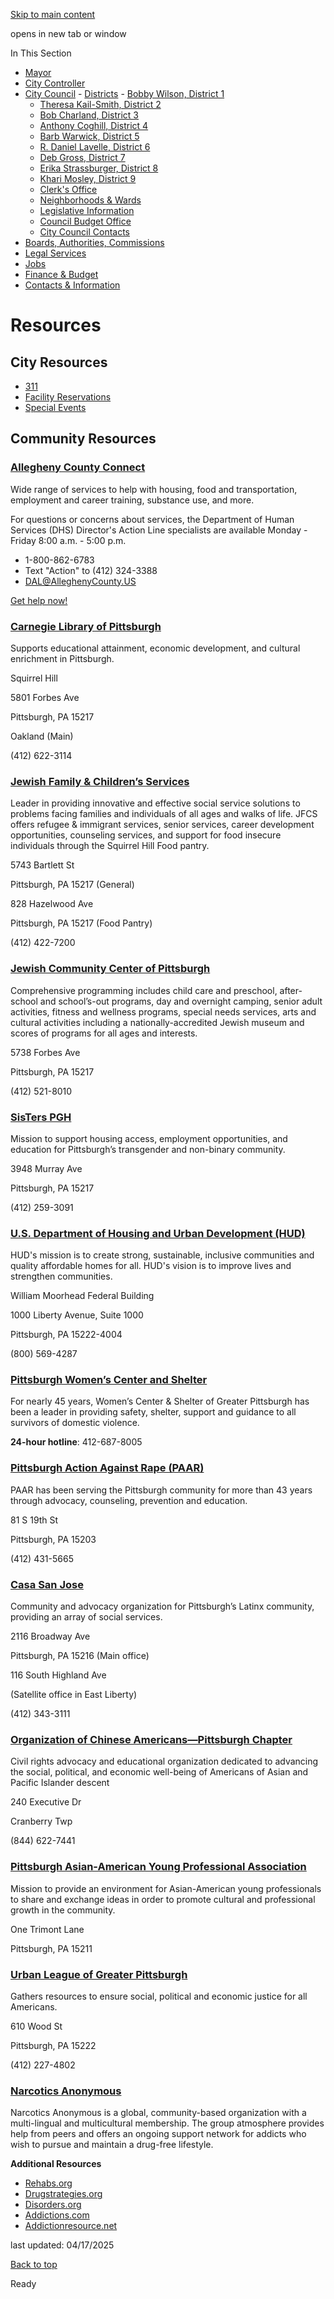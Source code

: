 [Skip to main content](https://www.pittsburghpa.gov/City-Government/City-Council/Districts/Erika-Strassburger-District-8/Resources#main-content)

opens in new tab or window

In This Section

- [Mayor](https://www.pittsburghpa.gov/City-Government/Mayor)
- [City Controller](https://www.pittsburghpa.gov/City-Government/City-Controllers-Office)
- [City Council](https://www.pittsburghpa.gov/City-Government/City-Council)  - [Districts](https://www.pittsburghpa.gov/City-Government/City-Council/Districts)    - [Bobby Wilson, District 1](https://www.pittsburghpa.gov/City-Government/City-Council/Districts/Bobby-Wilson-District-1)
    - [Theresa Kail-Smith, District 2](https://www.pittsburghpa.gov/City-Government/City-Council/Districts/Theresa-Kail-Smith-District-2)
    - [Bob Charland, District 3](https://www.pittsburghpa.gov/City-Government/City-Council/Districts/Bob-Charland-District-3)
    - [Anthony Coghill, District 4](https://www.pittsburghpa.gov/City-Government/City-Council/Districts/Anthony-Coghill-District-4)
    - [Barb Warwick, District 5](https://www.pittsburghpa.gov/City-Government/City-Council/Districts/Barb-Warwick-District-5)
    - [R. Daniel Lavelle, District 6](https://www.pittsburghpa.gov/City-Government/City-Council/Districts/R.-Daniel-Lavelle-District-6)
    - [Deb Gross, District 7](https://www.pittsburghpa.gov/City-Government/City-Council/Districts/Deb-Gross-District-7)
    - [Erika Strassburger, District 8](https://www.pittsburghpa.gov/City-Government/City-Council/Districts/Erika-Strassburger-District-8)
    - [Khari Mosley, District 9](https://www.pittsburghpa.gov/City-Government/City-Council/Districts/Khari-Mosley-District-9)
  - [Clerk's Office](https://www.pittsburghpa.gov/City-Government/City-Council/Clerks-Office)
  - [Neighborhoods & Wards](https://www.pittsburghpa.gov/City-Government/City-Council/Neighborhoods-Wards)
  - [Legislative Information](https://www.pittsburghpa.gov/City-Government/City-Council/Legislative-Information)
  - [Council Budget Office](https://www.pittsburghpa.gov/City-Government/City-Council/Council-Budget-Office)
  - [City Council Contacts](https://www.pittsburghpa.gov/City-Government/City-Council/Council-Contacts)
- [Boards, Authorities, Commissions](https://www.pittsburghpa.gov/City-Government/Boards-Authorities-Commissions)
- [Legal Services](https://www.pittsburghpa.gov/City-Government/Legal-Services)
- [Jobs](https://www.pittsburghpa.gov/City-Government/Jobs)
- [Finance & Budget](https://www.pittsburghpa.gov/City-Government/Finance-Budget)
- [Contacts & Information](https://www.pittsburghpa.gov/City-Government/Contacts-Information)

# Resources

## City Resources

- [311](https://www.pittsburghpa.gov/Resident-Services/311)
- [Facility Reservations](https://www.pittsburghpa.gov/Recreation-Events/Park-Permits/Reserve-Park-Shelter)
- [Special Events](https://www.pittsburghpa.gov/Recreation-Events/Special-Events)

## Community Resources

### [Allegheny County Connect](https://connect.alleghenycounty.us/)

Wide range of services to help with housing, food and transportation, employment and career training, substance use, and more.

For questions or concerns about services, the Department of Human Services (DHS) Director's Action Line specialists are available Monday - Friday 8:00 a.m. - 5:00 p.m.

- 1-800-862-6783
- Text "Action" to (412) 324-3388
- [DAL@AlleghenyCounty.US](mailto:DAL@AlleghenyCounty.US)

[Get help now!](https://connect.alleghenycounty.us/get-help-now/)

### [Carnegie Library of Pittsburgh](https://www.carnegielibrary.org/)

Supports educational attainment, economic development, and cultural enrichment in Pittsburgh.

Squirrel Hill

5801 Forbes Ave

Pittsburgh, PA 15217

Oakland (Main)

(412) 622-3114

### [Jewish Family & Children’s Services](https://www.jfcspgh.org/about-us/)

Leader in providing innovative and effective social service solutions to problems facing families and individuals of all ages and walks of life. JFCS offers refugee & immigrant services, senior services, career development opportunities, counseling services, and support for food insecure individuals through the Squirrel Hill Food pantry.

5743 Bartlett St

Pittsburgh, PA 15217 (General)

828 Hazelwood Ave

Pittsburgh, PA 15217 (Food Pantry)

(412) 422-7200

### [Jewish Community Center of Pittsburgh](https://jccpgh.org/)

Comprehensive programming includes child care and preschool, after-school and school’s-out programs, day and overnight camping, senior adult activities, fitness and wellness programs, special needs services, arts and cultural activities including a nationally-accredited Jewish museum and scores of programs for all ages and interests.

5738 Forbes Ave

Pittsburgh, PA 15217

(412) 521-8010

### [SisTers PGH](https://www.sisterspgh.org/)

Mission to support housing access, employment opportunities, and education for Pittsburgh’s transgender and non-binary community.

3948 Murray Ave

Pittsburgh, PA 15217

(412) 259-3091

### [U.S. Department of Housing and Urban Development (HUD)](https://www.hud.gov/states/pennsylvania/offices)

HUD's mission is to create strong, sustainable, inclusive communities and quality affordable homes for all. HUD's vision is to improve lives and strengthen communities.

William Moorhead Federal Building

1000 Liberty Avenue, Suite 1000

Pittsburgh, PA 15222-4004

(800) 569-4287

### [Pittsburgh Women’s Center and Shelter](https://www.wcspittsburgh.org/)

For nearly 45 years, Women’s Center & Shelter of Greater Pittsburgh has been a leader in providing safety, shelter, support and guidance to all survivors of domestic violence.

**24-hour hotline**: 412-687-8005

### [Pittsburgh Action Against Rape (PAAR)](https://paar.net/)

PAAR has been serving the Pittsburgh community for more than 43 years through advocacy, counseling, prevention and education.

81 S 19th St

Pittsburgh, PA 15203

(412) 431-5665

### [Casa San Jose](https://casasanjose.org/)

Community and advocacy organization for Pittsburgh’s Latinx community, providing an array of social services.

2116 Broadway Ave

Pittsburgh, PA 15216 (Main office)

116 South Highland Ave

(Satellite office in East Liberty)

(412) 343-3111

### [Organization of Chinese Americans—Pittsburgh Chapter](https://www.ocapghpa.org/)

Civil rights advocacy and educational organization dedicated to advancing the social, political, and economic well-being of Americans of Asian and Pacific Islander descent

240 Executive Dr

Cranberry Twp

(844) 622-7441

### [Pittsburgh Asian-American Young Professional Association](https://www.naaap.org/about-us/about-naaap/)

Mission to provide an environment for Asian-American young professionals to share and exchange ideas in order to promote cultural and professional growth in the community.

One Trimont Lane

Pittsburgh, PA 15211

### [Urban League of Greater Pittsburgh](https://ulpgh.org/)

Gathers resources to ensure social, political and economic justice for all Americans.

610 Wood St

Pittsburgh, PA 15222

(412) 227-4802

### [Narcotics Anonymous](https://www.na.org/)

Narcotics Anonymous is a global, community-based organization with a multi-lingual and multicultural membership. The group atmosphere provides help from peers and offers an ongoing support network for addicts who wish to pursue and maintain a drug-free lifestyle.

**Additional Resources**

- [Rehabs.org](https://rehabs.org/)
- [Drugstrategies.org](https://drugstrategies.org/)
- [Disorders.org](https://www.disorders.org/)
- [Addictions.com](https://www.addictions.com/rehabs/pennsylvania/)
- [Addictionresource.net](https://www.addictionresource.net/best-drug-rehab-centers/pennsylvania/pittsburgh/)

last updated: 04/17/2025

[Back to top](https://www.pittsburghpa.gov/City-Government/City-Council/Districts/Erika-Strassburger-District-8/Resources#body-top)

Ready
